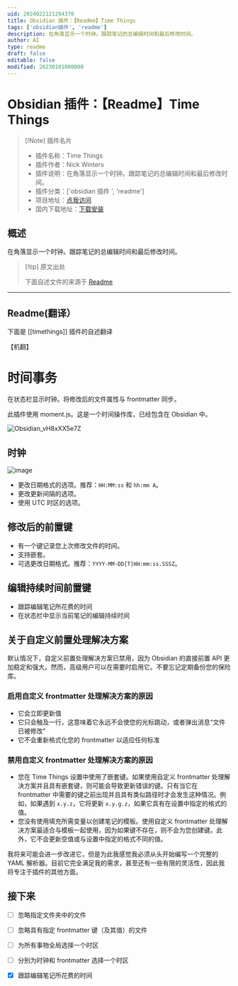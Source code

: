 ```yaml
---
uid: 2024022121294370
title: Obsidian 插件：【Readme】Time Things
tags: ['obsidian插件', 'readme']
description: 在角落显示一个时钟。跟踪笔记的总编辑时间和最后修改时间。
author: AI
type: readme
draft: false
editable: false
modified: 20230101000000
---
```


# Obsidian 插件：【Readme】Time Things

> [!Note] 插件名片
> - 插件名称：Time Things
> - 插件作者：Nick Winters
> - 插件说明：在角落显示一个时钟。跟踪笔记的总编辑时间和最后修改时间。
> - 插件分类：['obsidian 插件 ', 'readme']
> - 项目地址：[点我访问](https://github.com/DynamicPlayerSector/timethings)
> - 国内下载地址：[下载安装](https://pkmer.cn/products/plugin/pluginMarket/?timethings)

## 概述

在角落显示一个时钟。跟踪笔记的总编辑时间和最后修改时间。

> [!tip] 原文出处
>
>下面自述文件的来源于 [Readme](https://ghproxy.net/https://raw.githubusercontent.com/DynamicPlayerSector/timethings/main/README.md)
>

---

## Readme(翻译）

下面是 [[timethings]] 插件的自述翻译

【机翻】

# 时间事务

在状态栏显示时钟。将修改后的文件属性与 frontmatter 同步。

此插件使用 moment.js。这是一个时间操作库，已经包含在 Obsidian 中。

![Obsidian_vH8xXX5e7Z](https://cdn.pkmer.cn/covers/timethings_1_0.gif!pkmer)

## 时钟

![image](https://cdn.pkmer.cn/covers/timethings_1_1.png!pkmer)

- 更改日期格式的选项。推荐：`HH:MM:ss` 和 `hh:mm A`。
- 更改更新间隔的选项。
- 使用 UTC 时区的选项。

## 修改后的前置键

- 有一个键记录您上次修改文件的时间。
- 支持嵌套。
- 可选更改日期格式。推荐：`YYYY-MM-DD[T]HH:mm:ss.SSSZ`。

## 编辑持续时间前置键

- 跟踪编辑笔记所花费的时间
- 在状态栏中显示当前笔记的编辑持续时间

## 关于自定义前置处理解决方案

默认情况下，自定义前置处理解决方案已禁用，因为 Obsidian 的直接前置 API 更加稳定和强大。然而，高级用户可以在需要时启用它。不要忘记定期备份您的保险库。

### 启用自定义 frontmatter 处理解决方案的原因

- 它会立即更新值
- 它只会触及一行，这意味着它永远不会使您的光标跳动，或者弹出消息“文件已被修改”
- 它不会重新格式化您的 frontmatter 以适应任何标准

### 禁用自定义 frontmatter 处理解决方案的原因

- 您在 Time Things 设置中使用了嵌套键。如果使用自定义 frontmatter 处理解决方案并且具有嵌套键，则可能会导致更新错误的键。只有当它在 frontmatter 中需要的键之前出现并且具有类似路径时才会发生这种情况。例如，如果遇到 `x.y.z`，它将更新 `x.y.g.z`，如果它具有在设置中指定的格式的值。
- 您没有使用填充所需变量以创建笔记的模板。使用自定义 frontmatter 处理解决方案最适合与模板一起使用，因为如果键不存在，则不会为您创建键。此外，它不会更新空值或与设置中指定的格式不同的值。

我将来可能会进一步改进它，但是为此我感觉我必须从头开始编写一个完整的 YAML 解析器。目前它完全满足我的需求，甚至还有一些有限的灵活性，因此我将专注于插件的其他方面。

## 接下来

- [ ] 忽略指定文件夹中的文件
- [ ] 忽略具有指定 frontmatter 键（及其值）的文件
- [ ] 为所有事物全局选择一个时区
- [ ] 分别为时钟和 frontmatter 选择一个时区
- [x] 跟踪编辑笔记所花费的时间




